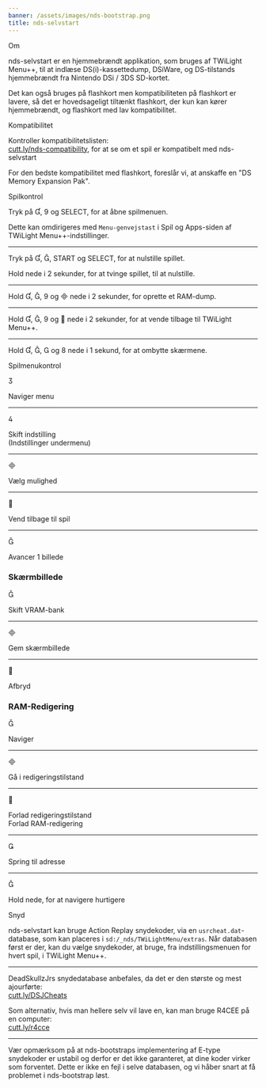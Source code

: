```yaml
---
banner: /assets/images/nds-bootstrap.png
title: nds-selvstart
---
```


<div id="about" class="section-title">Om</div>
<div class="section-body">
    <p>
        nds-selvstart er en hjemmebrændt applikation, som bruges af TWiLight Menu++, til at indlæse DS(i)-kassettedump, DSiWare, og DS-tilstands hjemmebrændt fra Nintendo DSi / 3DS SD-kortet.
    </p>
    <p>
        Det kan også bruges på flashkort men kompatibiliteten på flashkort er lavere, så det er hovedsageligt tiltænkt flashkort, der kun kan kører hjemmebrændt, og flashkort med lav kompatibilitet.
    </p>
</div>

<div id="compatibility" class="section-title">Kompatibilitet</div>
<div class="section-body">
    <p>
        Kontroller kompatibilitetslisten: <br><a href="https://cutt.ly/nds-compatibility">cutt.ly/nds-compatibility</a>, for at se om et spil er kompatibelt med nds-selvstart
    </p>
    <p>
        For den bedste kompatibilitet med flashkort, foreslår vi, at anskaffe en "DS Memory Expansion Pak".
    </p>
</div>

<div id="controls" class="section-title">Spilkontrol</div>
<div class="section-body">
    <p>
        Tryk på &#xE004;, &#xE07A; og SELECT, for at åbne spilmenuen.
    </p>
    <p>
        Dette kan omdirigeres med <code>Menu-genvejstast</code> i Spil og Apps-siden af TWiLight Menu++-indstillinger.
    </p>
    <hr>
    <p>
        Tryk på &#xE004;, &#xE005;, START og SELECT, for at nulstille spillet.
    </p>
    <p>
        Hold nede i 2 sekunder, for at tvinge spillet, til at nulstille.
    </p>
    <hr>
    <p>
        Hold &#xE004;, &#xE005;, &#xE07A; og &#xE000; nede i 2 sekunder, for oprette et RAM-dump.
    </p>
    <hr>
    <p>
        Hold &#xE004;, &#xE005;, &#xE07A; og &#xE001; nede i 2 sekunder, for at vende tilbage til TWiLight Menu++.
    </p>
    <hr>
    <p>
        Hold &#xE004;, &#xE005;, &#xE002; og &#xE079; nede i 1 sekund, for at ombytte skærmene.
    </p>
</div>

<div id="menu-controls" class="section-title">Spilmenukontrol</div>
<div class="section-body">
    <div class="button-action-group">
        <p class="button-action button">&#xE07D;</p>
        <p class="button-action-text">Naviger menu</p>
    </div>
    <hr>
    <div class="button-action-group">
        <p class="button-action button">&#xE07E;</p>
        <p class="button-action-text">Skift indstilling<br>(Indstillinger undermenu)</p>
    </div>
    <hr>
    <div class="button-action-group">
        <p class="button-action button">&#xE000;</p>
        <p class="button-action-text">Vælg mulighed</p>
    </div>
    <hr>
    <div class="button-action-group">
        <p class="button-action button">&#xE001;</p>
        <p class="button-action-text">Vend tilbage til spil</p>
    </div>
    <hr>
    <div class="button-action-group">
        <p class="button-action button">&#xE005;</p>
        <p class="button-action-text">Avancer 1 billede</p>
    </div>
    <h3>Skærmbillede</h3>
    <div class="button-action-group">
        <p class="button-action button">&#xE006;</p>
        <p class="button-action-text">Skift VRAM-bank</p>
    </div>
    <hr>
    <div class="button-action-group">
        <p class="button-action button">&#xE000;</p>
        <p class="button-action-text">Gem skærmbillede</p>
    </div>
    <hr>
    <div class="button-action-group">
        <p class="button-action button">&#xE001;</p>
        <p class="button-action-text">Afbryd</p>
    </div>
    <h3>RAM-Redigering</h3>
    <div class="button-action-group">
        <p class="button-action button">&#xE006;</p>
        <p class="button-action-text">Naviger</p>
    </div>
    <hr>
    <div class="button-action-group">
        <p class="button-action button">&#xE000;</p>
        <p class="button-action-text">Gå i redigeringstilstand</p>
    </div>
    <hr>
    <div class="button-action-group">
        <p class="button-action button">&#xE001;</p>
        <p class="button-action-text">Forlad redigeringstilstand<br>Forlad RAM-redigering</p>
    </div>
    <hr>
    <div class="button-action-group">
        <p class="button-action button">&#xE003;</p>
        <p class="button-action-text">Spring til adresse</p>
    </div>
    <hr>
    <div class="button-action-group">
        <p class="button-action button">&#xE005;</p>
        <p class="button-action-text">Hold nede, for at navigere hurtigere</p>
    </div>
</div>

<div id="cheats" class="section-title">Snyd</div>
<div class="section-body">
    <p>
        nds-selvstart kan bruge Action Replay snydekoder, via en <code>usrcheat.dat</code>-database, som kan placeres i <code>sd:/_nds/TWiLightMenu/extras</code>. Når databasen først er der, kan du vælge snydekoder, at bruge, fra indstillingsmenuen for hvert spil, i TWiLight Menu++.
    </p>
    <hr>
    <p>
        DeadSkullzJrs snydedatabase anbefales, da det er den største og mest ajourførte:<br><a href="https://cutt.ly/DSJCheats">cutt.ly/DSJCheats</a>
    </p>
    <p>
        Som alternativ, hvis man hellere selv vil lave en, kan man bruge R4CEE på en computer:<br><a href="https://cutt.ly/r4cce">cutt.ly/r4cce</a>
    </p>
    <hr>
    <p>
        Vær opmærksom på at nds-bootstraps implementering af E-type snydekoder er ustabil og derfor er det ikke garanteret, at dine koder virker som forventet. Dette er ikke en fejl i selve databasen, og vi håber snart at få problemet i nds-bootstrap løst.
    </p>
</div>
